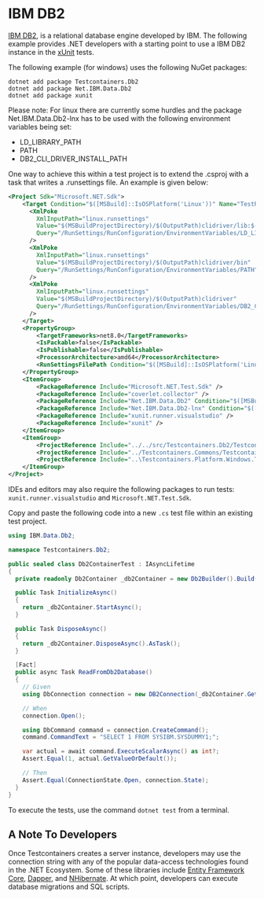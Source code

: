 # IBM DB2

[IBM DB2](https://www.ibm.com/db2), is a relational database engine developed by IBM. The following example provides .NET developers with a starting point to use a IBM DB2 instance in the [xUnit][xunit] tests.

The following example (for windows) uses the following NuGet packages:

```console title="Install the NuGet dependencies"
dotnet add package Testcontainers.Db2
dotnet add package Net.IBM.Data.Db2
dotnet add package xunit
```

Please note: For linux there are currently some hurdles and the package Net.IBM.Data.Db2-lnx has to be used with the following environment variables being set:

  - LD_LIBRARY_PATH
  - PATH
  - DB2_CLI_DRIVER_INSTALL_PATH

One way to achieve this within a test project is to extend the .csproj with a task that writes a .runsettings file. An example is given below:

```xml
<Project Sdk="Microsoft.NET.Sdk">
    <Target Condition="$([MSBuild]::IsOSPlatform('Linux'))" Name="TestPrepare" BeforeTargets="RunTests;VSTest">
      <XmlPoke
        XmlInputPath="linux.runsettings"
        Value="$(MSBuildProjectDirectory)/$(OutputPath)clidriver/lib:$(MSBuildProjectDirectory)/$(OutputPath)clidriver/lib/icc"
        Query="/RunSettings/RunConfiguration/EnvironmentVariables/LD_LIBRARY_PATH"
      />
      <XmlPoke
        XmlInputPath="linux.runsettings"
        Value="$(MSBuildProjectDirectory)/$(OutputPath)clidriver/bin"
        Query="/RunSettings/RunConfiguration/EnvironmentVariables/PATH"
      />
      <XmlPoke
        XmlInputPath="linux.runsettings"
        Value="$(MSBuildProjectDirectory)/$(OutputPath)clidriver"
        Query="/RunSettings/RunConfiguration/EnvironmentVariables/DB2_CLI_DRIVER_INSTALL_PATH"
      />
    </Target>
    <PropertyGroup>
        <TargetFrameworks>net8.0</TargetFrameworks>
        <IsPackable>false</IsPackable>
        <IsPublishable>false</IsPublishable>
        <ProcessorArchitecture>amd64</ProcessorArchitecture>
        <RunSettingsFilePath Condition="$([MSBuild]::IsOSPlatform('Linux'))">$(MSBuildProjectDirectory)/linux.runsettings</RunSettingsFilePath>
    </PropertyGroup>
    <ItemGroup>
        <PackageReference Include="Microsoft.NET.Test.Sdk" />
        <PackageReference Include="coverlet.collector" />
        <PackageReference Include="Net.IBM.Data.Db2" Condition="$([MSBuild]::IsOSPlatform('Windows'))" />
        <PackageReference Include="Net.IBM.Data.Db2-lnx" Condition="$([MSBuild]::IsOSPlatform('Linux'))" />
        <PackageReference Include="xunit.runner.visualstudio" />
        <PackageReference Include="xunit" />
    </ItemGroup>
    <ItemGroup>
        <ProjectReference Include="../../src/Testcontainers.Db2/Testcontainers.Db2.csproj" />
        <ProjectReference Include="../Testcontainers.Commons/Testcontainers.Commons.csproj" />
        <ProjectReference Include="..\Testcontainers.Platform.Windows.Tests\Testcontainers.Platform.Windows.Tests.csproj" />
    </ItemGroup>
</Project>
```

IDEs and editors may also require the following packages to run tests: `xunit.runner.visualstudio` and `Microsoft.NET.Test.Sdk`.

Copy and paste the following code into a new `.cs` test file within an existing test project.

```csharp
using IBM.Data.Db2;

namespace Testcontainers.Db2;

public sealed class Db2ContainerTest : IAsyncLifetime
{
  private readonly Db2Container _db2Container = new Db2Builder().Build();

  public Task InitializeAsync()
  {
    return _db2Container.StartAsync();
  }

  public Task DisposeAsync()
  {
    return _db2Container.DisposeAsync().AsTask();
  }

  [Fact]
  public async Task ReadFromDb2Database()
  {
    // Given
    using DbConnection connection = new DB2Connection(_db2Container.GetConnectionString());

    // When
    connection.Open();

    using DbCommand command = connection.CreateCommand();
    command.CommandText = "SELECT 1 FROM SYSIBM.SYSDUMMY1;";

    var actual = await command.ExecuteScalarAsync() as int?;
    Assert.Equal(1, actual.GetValueOrDefault());

    // Then
    Assert.Equal(ConnectionState.Open, connection.State);
  }
}
```

To execute the tests, use the command `dotnet test` from a terminal.

## A Note To Developers

Once Testcontainers creates a server instance, developers may use the connection string with any of the popular data-access technologies found in the .NET Ecosystem. Some of these libraries include [Entity Framework Core](https://www.nuget.org/packages/Microsoft.EntityFrameworkCore), [Dapper](https://www.nuget.org/packages/Dapper), and [NHibernate](https://www.nuget.org/packages/NHibernate). At which point, developers can execute database migrations and SQL scripts.

[xunit]: https://xunit.net/
